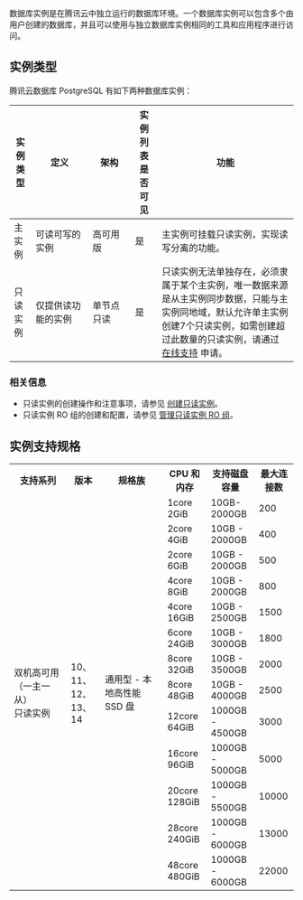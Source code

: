 数据库实例是在腾讯云中独立运行的数据库环境。一个数据库实例可以包含多个由用户创建的数据库，并且可以使用与独立数据库实例相同的工具和应用程序进行访问。

## 实例类型
腾讯云数据库 PostgreSQL 有如下两种数据库实例：
<table>
<thead><tr><th>实例类型</th><th width="20%">定义</th><th width="15%">架构</th><th>实例列表是否可见</th><th>功能</th></tr></thead>
<tbody><tr>
<td>主实例</td>
<td>可读可写的实例</td>
<td>高可用版</td>
<td>是</td>
<td>主实例可挂载只读实例，实现读写分离的功能。</td></tr>
<tr>
<td>只读实例</td>
<td>仅提供读功能的实例</td>
<td>单节点只读</td>
<td>是</td>
<td>只读实例无法单独存在，必须隶属于某个主实例，唯一数据来源是从主实例同步数据，只能与主实例同地域，默认允许单主实例创建7个只读实例，如需创建超过此数量的只读实例，请通过 <a href="https://cloud.tencent.com/online-service?from=connect-us">在线支持</a> 申请。</td></tr>
</tbody></table>

### 相关信息
- 只读实例的创建操作和注意事项，请参见 [创建只读实例](https://cloud.tencent.com/document/product/409/49547)。
- 只读实例 RO 组的创建和配置，请参见 [管理只读实例 RO 组](https://cloud.tencent.com/document/product/409/49548)。

## 实例支持规格
<table>
<tr>
<th>支持系列</th><th>版本</th><th>规格族</th><th>CPU 和内存</th><th>支持磁盘容量</th><th>最大连接数</th></tr>
<tr>
<td rowspan="13" width="20%">双机高可用（一主一从）<br>只读实例</td>
<td rowspan="13" width="12%">10、11、12、13、14</td>
<td rowspan="13" width="22%">通用型 - 本地高性能 SSD 盘</td>
<td>1core 2GiB</td>
<td>10GB-2000GB</td><td>200</td></tr>
<tr>
<td>2core 4GiB</td><td>10GB - 2000GB</td><td>400</td></tr>
<tr>
<td>2core 6GiB</td><td>10GB - 2000GB</td><td>500</td></tr>
<tr>
<td>4core 8GiB</td><td>10GB - 2000GB</td><td>800</td></tr>
<tr>
<td>4core 16GiB</td><td>10GB - 2500GB</td><td>1500</td></tr>
<tr>
<td>6core 24GiB</td><td>10GB - 3000GB</td><td>1800</td></tr>
<tr>
<td>8core 32GiB</td><td>10GB - 3500GB</td><td>2000</td></tr>
<tr>
<td>8core 48GiB</td><td>10GB - 4000GB</td><td>2500</td></tr>
<tr>
<td>12core 64GiB</td><td>1000GB - 4500GB</td><td>3000</td></tr>
<tr>
<td>16core 96GiB</td><td>1000GB - 5000GB</td><td>5000</td></tr>
<tr>
<td>20core 128GiB</td><td>1000GB - 5500GB</td><td>10000</td></tr>
<tr>
<td>28core 240GiB</td><td>1000GB - 6000GB</td><td>13000</td></tr>
<tr>
<td>48core 480GiB</td><td>1000GB - 6000GB</td><td>22000</td></tr>
</table>
